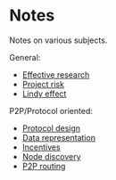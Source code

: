 # Notes

Notes on various subjects.

General:
- [Effective research](https://github.com/oskarth/research/blob/master/notes/effective-research.md)
- [Project risk](https://github.com/oskarth/research/blob/master/notes/project-risk.md)
- [Lindy effect](https://github.com/oskarth/research/blob/master/notes/lindy-effect.md)

P2P/Protocol oriented:
- [Protocol design](https://github.com/oskarth/research/blob/master/notes/protocol-design.md)
- [Data representation](https://github.com/oskarth/research/blob/master/notes/data-representation.md)
- [Incentives](https://github.com/oskarth/research/blob/master/notes/incentives.md)
- [Node discovery](https://github.com/oskarth/research/blob/master/notes/node-discovery.md)
- [P2P routing](https://github.com/oskarth/research/blob/master/notes/p2p-routing.md)
